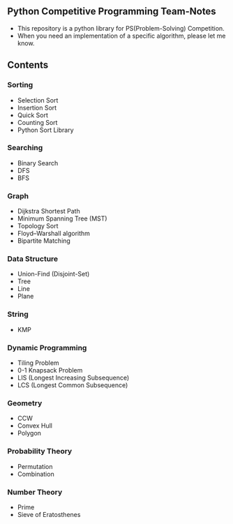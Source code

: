 ## Python Competitive Programming Team-Notes

* This repository is a python library for PS(Problem-Solving) Competition.
* When you need an implementation of a specific algorithm, please let me know.

## Contents

### Sorting

* Selection Sort
* Insertion Sort
* Quick Sort
* Counting Sort
* Python Sort Library

### Searching

* Binary Search
* DFS
* BFS

### Graph

* Dijkstra Shortest Path
* Minimum Spanning Tree (MST)
* Topology Sort
* Floyd–Warshall algorithm
* Bipartite Matching

### Data Structure

* Union-Find (Disjoint-Set)
* Tree
* Line
* Plane

### String

* KMP

### Dynamic Programming

* Tiling Problem
* 0-1 Knapsack Problem
* LIS (Longest Increasing Subsequence)
* LCS (Longest Common Subsequence)

### Geometry

* CCW
* Convex Hull
* Polygon

### Probability Theory

* Permutation
* Combination

### Number Theory

* Prime
* Sieve of Eratosthenes
